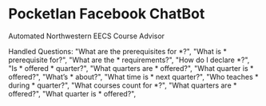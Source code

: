 # PocketIan Facebook ChatBot
Automated Northwestern EECS Course Advisor

Handled Questions:
    "What are the prerequisites for *?",
    "What is * prerequisite for?",
    "What are the * requirements?",
    "How do I declare *?",
    "Is * offered * quarter?",
    "What quarters are * offered?",
    "What quarter is * offered?",
    "What’s * about?",
    "What time is * next quarter?",
    "Who teaches * during * quarter?",
    "What courses count for *?",
    "What quarters are * offered?",
    "What quarter is * offered?",
    
